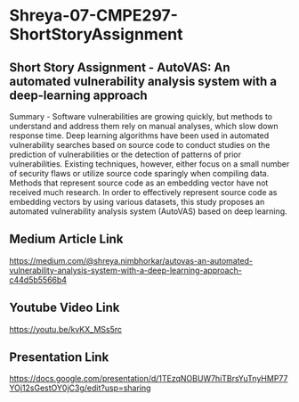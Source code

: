 # Shreya-07-CMPE297-ShortStoryAssignment

## Short Story Assignment - AutoVAS: An automated vulnerability analysis system with a deep-learning approach
Summary - Software vulnerabilities are growing quickly, but methods to understand and address them rely on manual analyses, which slow down response time. Deep learning algorithms have been used in automated vulnerability searches based on source code to conduct studies on the prediction of vulnerabilities or the detection of patterns of prior vulnerabilities. Existing techniques, however, either focus on a small number of security flaws or utilize source code sparingly when compiling data. Methods that represent source code as an embedding vector have not received much research. In order to effectively represent source code as embedding vectors by using various datasets, this study proposes an automated vulnerability analysis system (AutoVAS) based on deep learning.

## Medium Article Link
https://medium.com/@shreya.nimbhorkar/autovas-an-automated-vulnerability-analysis-system-with-a-deep-learning-approach-c44d5b5566b4

## Youtube Video Link
https://youtu.be/kvKX_MSs5rc

## Presentation Link
https://docs.google.com/presentation/d/1TEzqNOBUW7hiTBrsYuTnyHMP77YOj12sGestOY0jC3g/edit?usp=sharing

